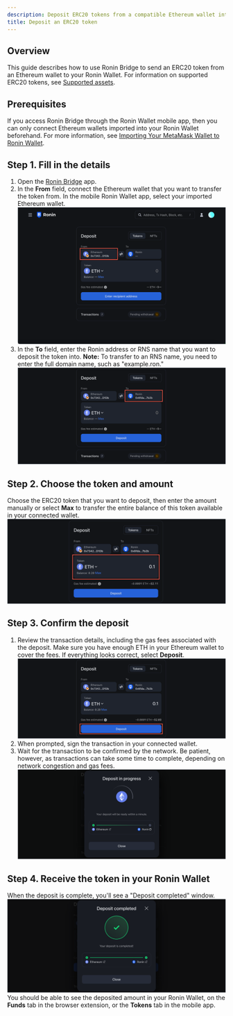 ```yaml
---
description: Deposit ERC20 tokens from a compatible Ethereum wallet into Ronin Wallet using Ronin Bridge.
title: Deposit an ERC20 token
---
```


## Overview

This guide describes how to use Ronin Bridge to send an ERC20 token from an Ethereum wallet to your Ronin Wallet. For information on supported ERC20 tokens, see [Supported assets](../overview.md#supported-assets).

## Prerequisites

If you access Ronin Bridge through the Ronin Wallet mobile app, then you can only connect Ethereum wallets imported into your Ronin Wallet beforehand. For more information, see [Importing Your MetaMask Wallet to Ronin Wallet](https://support.roninchain.com/hc/en-us/articles/14862812718107-Importing-Your-MetaMask-Wallet-to-Ronin-Wallet).

## Step 1. Fill in the details

1. Open the [Ronin Bridge](https://app.roninchain.com/bridge) app.
2. In the **From** field, connect the Ethereum wallet that you want to transfer the token from. In the mobile Ronin Wallet app, select your imported Ethereum wallet.
   ![token-deposit-1](../assets/token-deposit-1.png)
3. In the **To** field, enter the Ronin address or RNS name that you want to deposit the token into. **Note:** To transfer to an RNS name, you need to enter the full domain name, such as "example.ron."
   ![token-deposit-2](../assets/token-deposit-2.png)

## Step 2. Choose the token and amount

Choose the ERC20 token that you want to deposit, then enter the amount manually or select **Max** to transfer the entire balance of this token available in your connected wallet.
![token-deposit-3](../assets/token-deposit-3.png)

## Step 3. Confirm the deposit

1. Review the transaction details, including the gas fees associated with the deposit. Make sure you have enough ETH in your Ethereum wallet to cover the fees. If everything looks correct, select **Deposit**.
   ![token-deposit-4](../assets/token-deposit-4.png)
2. When prompted, sign the transaction in your connected wallet.
3. Wait for the transaction to be confirmed by the network. Be patient, however, as transactions can take some time to complete, depending on network congestion and gas fees.
   ![token-deposit-5](../assets/token-deposit-5.png)

## Step 4. Receive the token in your Ronin Wallet

When the deposit is complete, you'll see a "Deposit completed" window.
![token-deposit-6](../assets/token-deposit-6.png)
You should be able to see the deposited amount in your Ronin Wallet, on the **Funds** tab in the browser extension, or the **Tokens** tab in the mobile app.
